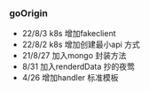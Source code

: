 ### goOrigin
  - 22/8/3 k8s 增加fakeclient
  - 22/8/2 k8s 增加创建最小api 方式
  - 21/8/27 加入mongo 封装方法
  - 8/31 加入renderdData 抄的夜莺
  - 4/26 增加handler 标准模板
  